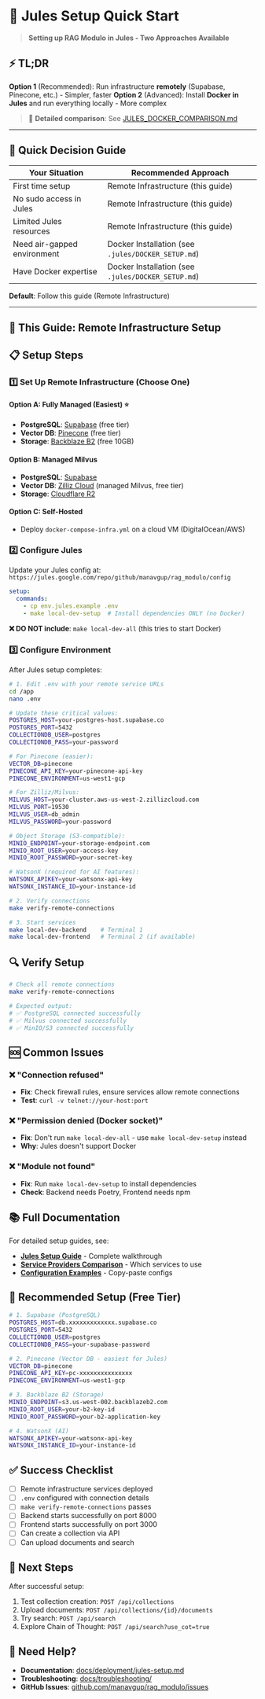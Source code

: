 # 🚀 Jules Setup Quick Start

> **Setting up RAG Modulo in Jules - Two Approaches Available**

## ⚡ TL;DR

**Option 1** (Recommended): Run infrastructure **remotely** (Supabase, Pinecone, etc.) - Simpler, faster
**Option 2** (Advanced): Install **Docker in Jules** and run everything locally - More complex

> 📖 **Detailed comparison**: See [JULES_DOCKER_COMPARISON.md](JULES_DOCKER_COMPARISON.md)

---

## 🎯 Quick Decision Guide

| Your Situation | Recommended Approach |
|----------------|---------------------|
| First time setup | Remote Infrastructure (this guide) |
| No sudo access in Jules | Remote Infrastructure (this guide) |
| Limited Jules resources | Remote Infrastructure (this guide) |
| Need air-gapped environment | Docker Installation (see `.jules/DOCKER_SETUP.md`) |
| Have Docker expertise | Docker Installation (see `.jules/DOCKER_SETUP.md`) |

**Default**: Follow this guide (Remote Infrastructure)

---

## 📖 This Guide: Remote Infrastructure Setup

## 📋 Setup Steps

### 1️⃣ Set Up Remote Infrastructure (Choose One)

#### Option A: Fully Managed (Easiest) ⭐
- **PostgreSQL**: [Supabase](https://supabase.com) (free tier)
- **Vector DB**: [Pinecone](https://pinecone.io) (free tier)
- **Storage**: [Backblaze B2](https://www.backblaze.com/b2) (free 10GB)

#### Option B: Managed Milvus
- **PostgreSQL**: [Supabase](https://supabase.com)
- **Vector DB**: [Zilliz Cloud](https://cloud.zilliz.com) (managed Milvus, free tier)
- **Storage**: [Cloudflare R2](https://cloudflare.com/r2)

#### Option C: Self-Hosted
- Deploy `docker-compose-infra.yml` on a cloud VM (DigitalOcean/AWS)

### 2️⃣ Configure Jules

Update your Jules config at: `https://jules.google.com/repo/github/manavgup/rag_modulo/config`

```yaml
setup:
  commands:
    - cp env.jules.example .env
    - make local-dev-setup  # Install dependencies ONLY (no Docker)
```

**❌ DO NOT include**: `make local-dev-all` (this tries to start Docker)

### 3️⃣ Configure Environment

After Jules setup completes:

```bash
# 1. Edit .env with your remote service URLs
cd /app
nano .env

# Update these critical values:
POSTGRES_HOST=your-postgres-host.supabase.co
POSTGRES_PORT=5432
COLLECTIONDB_USER=postgres
COLLECTIONDB_PASS=your-password

# For Pinecone (easier):
VECTOR_DB=pinecone
PINECONE_API_KEY=your-pinecone-api-key
PINECONE_ENVIRONMENT=us-west1-gcp

# For Zilliz/Milvus:
MILVUS_HOST=your-cluster.aws-us-west-2.zillizcloud.com
MILVUS_PORT=19530
MILVUS_USER=db_admin
MILVUS_PASSWORD=your-password

# Object Storage (S3-compatible):
MINIO_ENDPOINT=your-storage-endpoint.com
MINIO_ROOT_USER=your-access-key
MINIO_ROOT_PASSWORD=your-secret-key

# WatsonX (required for AI features):
WATSONX_APIKEY=your-watsonx-api-key
WATSONX_INSTANCE_ID=your-instance-id

# 2. Verify connections
make verify-remote-connections

# 3. Start services
make local-dev-backend    # Terminal 1
make local-dev-frontend   # Terminal 2 (if available)
```

## 🔍 Verify Setup

```bash
# Check all remote connections
make verify-remote-connections

# Expected output:
# ✅ PostgreSQL connected successfully
# ✅ Milvus connected successfully
# ✅ MinIO/S3 connected successfully
```

## 🆘 Common Issues

### ❌ "Connection refused"
- **Fix**: Check firewall rules, ensure services allow remote connections
- **Test**: `curl -v telnet://your-host:port`

### ❌ "Permission denied (Docker socket)"
- **Fix**: Don't run `make local-dev-all` - use `make local-dev-setup` instead
- **Why**: Jules doesn't support Docker

### ❌ "Module not found"
- **Fix**: Run `make local-dev-setup` to install dependencies
- **Check**: Backend needs Poetry, Frontend needs npm

## 📚 Full Documentation

For detailed setup guides, see:
- **[Jules Setup Guide](docs/deployment/jules-setup.md)** - Complete walkthrough
- **[Service Providers Comparison](docs/deployment/jules-setup.md#-service-providers-comparison)** - Which services to use
- **[Configuration Examples](docs/deployment/jules-setup.md#-configuration-examples)** - Copy-paste configs

## 🎯 Recommended Setup (Free Tier)

```bash
# 1. Supabase (PostgreSQL)
POSTGRES_HOST=db.xxxxxxxxxxxxx.supabase.co
POSTGRES_PORT=5432
COLLECTIONDB_USER=postgres
COLLECTIONDB_PASS=your-supabase-password

# 2. Pinecone (Vector DB - easiest for Jules)
VECTOR_DB=pinecone
PINECONE_API_KEY=pc-xxxxxxxxxxxxxxx
PINECONE_ENVIRONMENT=us-west1-gcp

# 3. Backblaze B2 (Storage)
MINIO_ENDPOINT=s3.us-west-002.backblazeb2.com
MINIO_ROOT_USER=your-b2-key-id
MINIO_ROOT_PASSWORD=your-b2-application-key

# 4. WatsonX (AI)
WATSONX_APIKEY=your-watsonx-api-key
WATSONX_INSTANCE_ID=your-instance-id
```

## ✅ Success Checklist

- [ ] Remote infrastructure services deployed
- [ ] `.env` configured with connection details
- [ ] `make verify-remote-connections` passes
- [ ] Backend starts successfully on port 8000
- [ ] Frontend starts successfully on port 3000
- [ ] Can create a collection via API
- [ ] Can upload documents and search

## 🚀 Next Steps

After successful setup:
1. Test collection creation: `POST /api/collections`
2. Upload documents: `POST /api/collections/{id}/documents`
3. Try search: `POST /api/search`
4. Explore Chain of Thought: `POST /api/search?use_cot=true`

## 🤝 Need Help?

- **Documentation**: [docs/deployment/jules-setup.md](docs/deployment/jules-setup.md)
- **Troubleshooting**: [docs/troubleshooting/](docs/troubleshooting/)
- **GitHub Issues**: [github.com/manavgup/rag_modulo/issues](https://github.com/manavgup/rag_modulo/issues)
